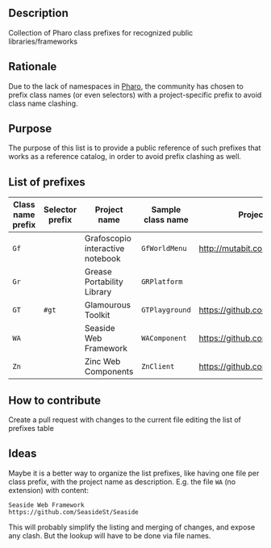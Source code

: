 ## Description
Collection of Pharo class prefixes for recognized public libraries/frameworks

## Rationale
Due to the lack of namespaces in [Pharo](https://pharo.org), the community has chosen to prefix class names (or even selectors) with a project-specific prefix to avoid class name clashing. 

## Purpose
The purpose of this list is to provide a public reference of such prefixes that works as a reference catalog, in order to avoid prefix clashing as well.

## List of prefixes

| Class name prefix | Selector prefix | Project name | Sample class name | Project/Repository URI | Other |
| ----------------- | --------------- | ------------ | ----------------- | ---------------------- | ----- |
| `Gf` | | Grafoscopio interactive notebook | `GfWorldMenu` | http://mutabit.com/repos.fossil/grafoscopio/ | |
| `Gr` | | Grease Portability Library | `GRPlatform` | 
| `GT` | `#gt` | Glamourous Toolkit | `GTPlayground` | https://github.com/feenkcom/gtoolkit | |
| `WA` |  | Seaside Web Framework | `WAComponent` | https://github.com/SeasideSt/Seaside | |
| `Zn` |  | Zinc Web Components | `ZnClient` | https://github.com/svenvc/zinc | |


## How to contribute
Create a pull request with changes to the current file editing the list of prefixes table


## Ideas
Maybe it is a better way to organize the list prefixes, like having one file per class prefix, with the project name as description.
E.g. the file `WA` (no extension) with content:
```
Seaside Web Framework
https://github.com/SeasideSt/Seaside
```

This will probably simplify the listing and merging of changes, and expose any clash. But the lookup will have to be done via file names.




